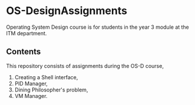 # OS-DesignAssignments

Operating System Design course is for students in the year 3 module at the ITM department.

## Contents

This repository consists of assignments during the OS-D course,  
1. Creating a Shell interface,  
2. PID Manager,  
3. Dining Philosopher's problem,  
4. VM Manager. 

